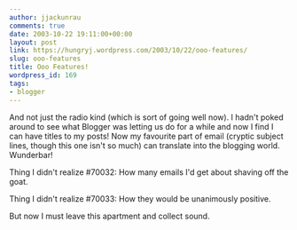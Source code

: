 ```yaml
---
author: jjackunrau
comments: true
date: 2003-10-22 19:11:00+00:00
layout: post
link: https://hungryj.wordpress.com/2003/10/22/ooo-features/
slug: ooo-features
title: Ooo Features!
wordpress_id: 169
tags:
- blogger
---
```


And not just the radio kind (which is sort of going well now).  I hadn't poked around to see what Blogger was letting us do for a while and now I find I can have titles to my posts!  Now my favourite part of email (cryptic subject lines, though this one isn't so much) can translate into the blogging world.  Wunderbar!
  

  
Thing I didn't realize #70032: How many emails I'd get about shaving off the goat.
  
Thing I didn't realize #70033: How they would be unanimously positive.
  

  
But now I must leave this apartment and collect sound.
